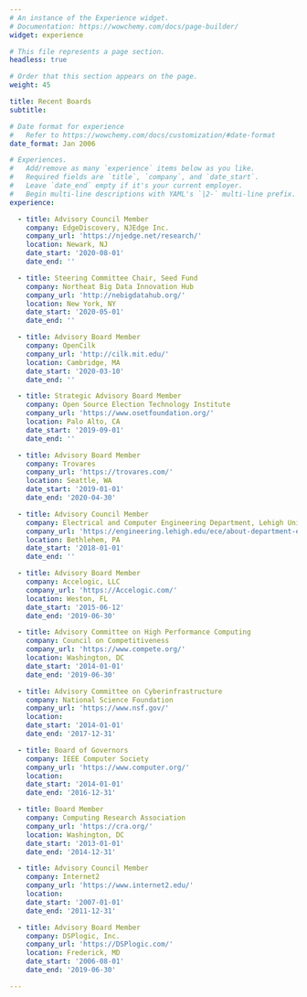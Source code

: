 ```yaml
---
# An instance of the Experience widget.
# Documentation: https://wowchemy.com/docs/page-builder/
widget: experience

# This file represents a page section.
headless: true

# Order that this section appears on the page.
weight: 45

title: Recent Boards
subtitle:

# Date format for experience
#   Refer to https://wowchemy.com/docs/customization/#date-format
date_format: Jan 2006

# Experiences.
#   Add/remove as many `experience` items below as you like.
#   Required fields are `title`, `company`, and `date_start`.
#   Leave `date_end` empty if it's your current employer.
#   Begin multi-line descriptions with YAML's `|2-` multi-line prefix.
experience:

  - title: Advisory Council Member
    company: EdgeDiscovery, NJEdge Inc. 
    company_url: 'https://njedge.net/research/'
    location: Newark, NJ
    date_start: '2020-08-01'
    date_end: ''

  - title: Steering Committee Chair, Seed Fund
    company: Northeat Big Data Innovation Hub
    company_url: 'http://nebigdatahub.org/'
    location: New York, NY
    date_start: '2020-05-01'
    date_end: ''

  - title: Advisory Board Member
    company: OpenCilk
    company_url: 'http://cilk.mit.edu/'
    location: Cambridge, MA
    date_start: '2020-03-10'
    date_end: ''

  - title: Strategic Advisory Board Member
    company: Open Source Election Technology Institute
    company_url: 'https://www.osetfoundation.org/'
    location: Palo Alto, CA
    date_start: '2019-09-01'
    date_end: ''

  - title: Advisory Board Member
    company: Trovares
    company_url: 'https://trovares.com/'
    location: Seattle, WA
    date_start: '2019-01-01'
    date_end: '2020-04-30'

  - title: Advisory Council Member
    company: Electrical and Computer Engineering Department, Lehigh University
    company_url: 'https://engineering.lehigh.edu/ece/about-department-electrical-and-computer-engineering/ece-advisory-council'
    location: Bethlehem, PA
    date_start: '2018-01-01'
    date_end: ''

  - title: Advisory Board Member
    company: Accelogic, LLC
    company_url: 'https://Accelogic.com/'
    location: Weston, FL
    date_start: '2015-06-12'
    date_end: '2019-06-30'

  - title: Advisory Committee on High Performance Computing
    company: Council on Competitiveness
    company_url: 'https://www.compete.org/'
    location: Washington, DC
    date_start: '2014-01-01'
    date_end: '2019-06-30'

  - title: Advisory Committee on Cyberinfrastructure
    company: National Science Foundation
    company_url: 'https://www.nsf.gov/'
    location:
    date_start: '2014-01-01'
    date_end: '2017-12-31'

  - title: Board of Governors
    company: IEEE Computer Society
    company_url: 'https://www.computer.org/'
    location:
    date_start: '2014-01-01'
    date_end: '2016-12-31'

  - title: Board Member
    company: Computing Research Association
    company_url: 'https://cra.org/'
    location: Washington, DC
    date_start: '2013-01-01'
    date_end: '2014-12-31'

  - title: Advisory Council Member
    company: Internet2
    company_url: 'https://www.internet2.edu/'
    location:
    date_start: '2007-01-01'
    date_end: '2011-12-31'

  - title: Advisory Board Member
    company: DSPlogic, Inc.
    company_url: 'https://DSPlogic.com/'
    location: Frederick, MD
    date_start: '2006-08-01'
    date_end: '2019-06-30'

---
```

